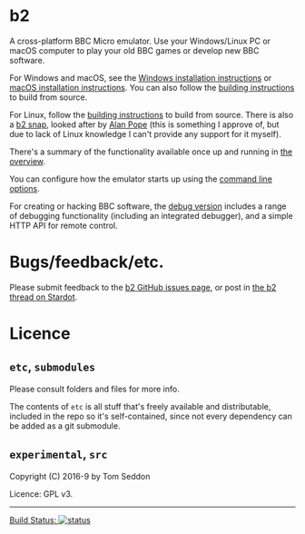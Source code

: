 # b2

A cross-platform BBC Micro emulator. Use your Windows/Linux PC or
macOS computer to play your old BBC games or develop new BBC software.

For Windows and macOS, see the
[Windows installation instructions](./doc/Installing-on-Windows.md) or
[macOS installation instructions](./doc/Installing-on-OSX.md). You can
also follow the [building instructions](./doc/Building.md) to build
from source.

For Linux, follow the [building instructions](./doc/Building.md) to
build from source. There is also a [b2 snap](https://snapcraft.io/b2),
looked after by [Alan Pope](https://github.com/popey/b2-snap/) (this
is something I approve of, but due to lack of Linux knowledge I can't
provide any support for it myself).

There's a summary of the functionality available once up and running
in [the overview](./doc/Overview.md).

You can configure how the emulator starts up using the
[command line options](./doc/Command-Line.md).

For creating or hacking BBC software, the
[debug version](./doc/Debug-version.md) includes a range of debugging
functionality (including an integrated debugger), and a simple HTTP
API for remote control.

# Bugs/feedback/etc.

Please submit feedback to the
[b2 GitHub issues page](https://github.com/tom-seddon/b2/issues), or
post in
[the b2 thread on Stardot](https://stardot.org.uk/forums/viewtopic.php?f=4&t=13081).

# Licence

## `etc`, `submodules`

Please consult folders and files for more info.

The contents of `etc` is all stuff that's freely available and
distributable, included in the repo so it's self-contained, since not
every dependency can be added as a git submodule.

## `experimental`, `src`

Copyright (C) 2016-9 by Tom Seddon

Licence: GPL v3.

-----

[Build Status: ![status](https://ci.appveyor.com/api/projects/status/3sdnt3mh1r61h74y?svg=true)](https://ci.appveyor.com/project/tom-seddon/b2)
